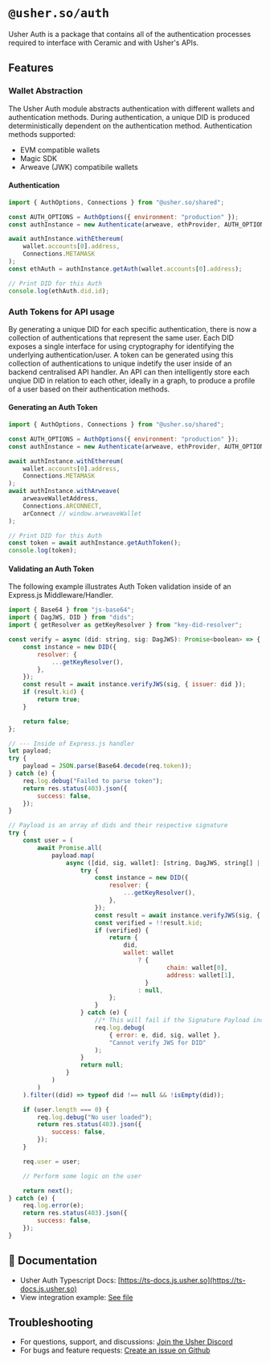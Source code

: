 # `@usher.so/auth`

Usher Auth is a package that contains all of the authentication processes required to interface with Ceramic and with Usher's APIs.

## Features

### Wallet Abstraction

The Usher Auth module abstracts authentication with different wallets and authentication methods.
During authentication, a unique DID is produced deterministically dependent on the authentication method.
Authentication methods supported:

- EVM compatible wallets
- Magic SDK
- Arweave (JWK) compatibile wallets

#### Authentication

```javascript
import { AuthOptions, Connections } from "@usher.so/shared";

const AUTH_OPTIONS = AuthOptions({ environment: "production" });
const authInstance = new Authenticate(arweave, ethProvider, AUTH_OPTIONS);

await authInstance.withEthereum(
	wallet.accounts[0].address,
	Connections.METAMASK
);
const ethAuth = authInstance.getAuth(wallet.accounts[0].address);

// Print DID for this Auth
console.log(ethAuth.did.id);
```

### Auth Tokens for API usage

By generating a unique DID for each specific authentication, there is now a collection of authentications that represent the same user.
Each DID exposes a single interface for using cryptography for identifying the underlying authentication/user.
A token can be generated using this collection of authentications to unique indetify the user inside of an backend centralised API handler.
An API can then intelligently store each unqiue DID in relation to each other, ideally in a graph, to produce a profile of a user based on their authentication methods.

#### Generating an Auth Token

```javascript
import { AuthOptions, Connections } from "@usher.so/shared";

const AUTH_OPTIONS = AuthOptions({ environment: "production" });
const authInstance = new Authenticate(arweave, ethProvider, AUTH_OPTIONS);

await authInstance.withEthereum(
	wallet.accounts[0].address,
	Connections.METAMASK
);
await authInstance.withArweave(
	arweaveWalletAddress,
	Connections.ARCONNECT,
	arConnect // window.arweaveWallet
);

// Print DID for this Auth
const token = await authInstance.getAuthToken();
console.log(token);
```

#### Validating an Auth Token

The following example illustrates Auth Token validation inside of an Express.js Middleware/Handler.

```javascript
import { Base64 } from "js-base64";
import { DagJWS, DID } from "dids";
import { getResolver as getKeyResolver } from "key-did-resolver";

const verify = async (did: string, sig: DagJWS): Promise<boolean> => {
	const instance = new DID({
		resolver: {
			...getKeyResolver(),
		},
	});
	const result = await instance.verifyJWS(sig, { issuer: did });
	if (result.kid) {
		return true;
	}

	return false;
};

// --- Inside of Express.js handler
let payload;
try {
	payload = JSON.parse(Base64.decode(req.token));
} catch (e) {
	req.log.debug("Failed to parse token");
	return res.status(403).json({
		success: false,
	});
}

// Payload is an array of dids and their respective signature
try {
	const user = (
		await Promise.all(
			payload.map(
				async ([did, sig, wallet]: [string, DagJWS, string[] | undefined]) => {
					try {
						const instance = new DID({
							resolver: {
								...getKeyResolver(),
							},
						});
						const result = await instance.verifyJWS(sig, { issuer: did });
						const verified = !!result.kid;
						if (verified) {
							return {
								did,
								wallet: wallet
									? {
											chain: wallet[0],
											address: wallet[1],
									  }
									: null,
							};
						}
					} catch (e) {
						//* This will fail if the Signature Payload includes sepcial characters
						req.log.debug(
							{ error: e, did, sig, wallet },
							"Cannot verify JWS for DID"
						);
					}
					return null;
				}
			)
		)
	).filter((did) => typeof did !== null && !isEmpty(did));

	if (user.length === 0) {
		req.log.debug("No user loaded");
		return res.status(403).json({
			success: false,
		});
	}

	req.user = user;

	// Perform some logic on the user

	return next();
} catch (e) {
	req.log.error(e);
	return res.status(403).json({
		success: false,
	});
}
```

## 📕 Documentation

- Usher Auth Typescript Docs: [https://ts-docs.js.usher.so](https://ts-docs.js.usher.so)
- View integration example: [See file](https://github.com/usherlabs/usher.js/blob/master/tools/index.html)

## Troubleshooting

- For questions, support, and discussions: [Join the Usher Discord](https://go.usher.so/discord)
- For bugs and feature requests: [Create an issue on Github](https://github.com/usherlabs/programs/issues)
